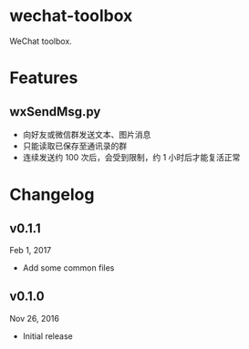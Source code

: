 # wechat-toolbox
WeChat toolbox.

# Features

## wxSendMsg.py
* 向好友或微信群发送文本、图片消息
* 只能读取已保存至通讯录的群
* 连续发送约 100 次后，会受到限制，约 1 小时后才能复活正常


# Changelog
v0.1.1
---
Feb 1, 2017

* Add some common files

v0.1.0
---
Nov 26, 2016

* Initial release
